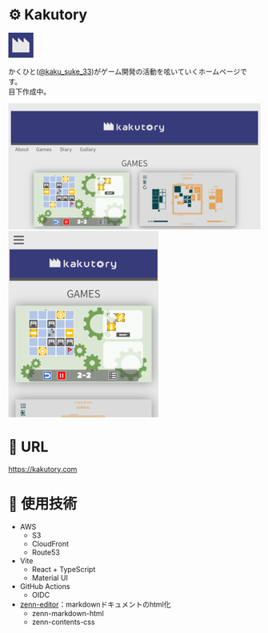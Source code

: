 # ⚙ Kakutory

<img width="50" alt="PC表示" src="./docs/factory.svg">

かくひと([@kaku_suke_33](https://twitter.com/kaku_suke_33))がゲーム開発の活動を呟いていくホームページです。  
目下作成中。


<img width="600" alt="PC表示" src="./docs/thambnail_pc.png">
<img width="300" alt="PC表示" src="./docs/thambnail_phone.png">

# 🔗 URL

https://kakutory.com

# 🔧 使用技術
- AWS
   - S3
   - CloudFront
   - Route53
- Vite
   - React + TypeScript
   <!-- - Tailwind CSS -->
   - Material UI
- GitHub Actions
   - OIDC
- [zenn-editor](https://github.com/zenn-dev/zenn-editor)：markdownドキュメントのhtml化
   - zenn-markdown-html
   - zenn-contents-css

